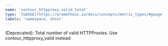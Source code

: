 ```yaml
---
name: 'contour_httpproxy_valid_total'
type: '[GAUGE](https://prometheus.io/docs/concepts/metric_types/#gauge)'
labels: 'namespace, vhost'
---
```


(Deprecated): Total number of valid HTTPProxies. Use contour_httpproxy_valid instead
